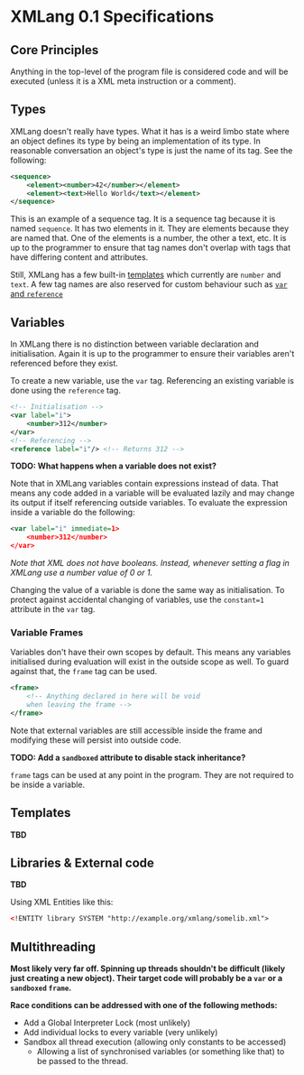 # XMLang 0.1 Specifications
## Core Principles
Anything in the top-level of the program file is considered code and will be executed (unless it is a XML meta instruction or a comment).

## Types
XMLang doesn't really have types. What it has is a weird limbo state where an object defines its type by being an implementation of its type. In reasonable conversation an object's type is just the name of its tag. See the following:
```xml
<sequence>
    <element><number>42</number></element>
    <element><text>Hello World</text></element>
</sequence>
```

This is an example of a sequence tag. It is a sequence tag because it is named `sequence`. It has two elements in it. They are elements because they are named that. One of the elements is a number, the other a text, etc. It is up to the programmer to ensure that tag names don't overlap with tags that have differing content and attributes.

Still, XMLang has a few built-in [templates](#templates) which currently are `number` and `text`. A few tag names are also reserved for custom behaviour such as [`var` and `reference`](#variables)

## Variables
In XMLang there is no distinction between variable declaration and initialisation. Again it is up to the programmer to ensure their variables aren't referenced before they exist.

To create a new variable, use the `var` tag. Referencing an existing variable is done using the `reference` tag.

```xml
<!-- Initialisation -->
<var label="i">
    <number>312</number>
</var>
<!-- Referencing -->
<reference label="i"/> <!-- Returns 312 -->
```

**TODO: What happens when a variable does not exist?**

Note that in XMLang variables contain expressions instead of data. That means any code added in a variable will be evaluated lazily and may change its output if itself referencing outside variables. To evaluate the expression inside a variable do the following:
```xml
<var label="i" immediate=1>
    <number>312</number>
</var>
```
_Note that XML does not have booleans. Instead, whenever setting a flag in XMLang use a number value of 0 or 1._

Changing the value of a variable is done the same way as initialisation. To protect against accidental changing of variables, use the `constant=1` attribute in the `var` tag.


### Variable Frames
Variables don't have their own scopes by default. This means any variables initialised during evaluation will exist in the outside scope as well. To guard against that, the `frame` tag can be used.
```xml
<frame>
    <!-- Anything declared in here will be void 
    when leaving the frame -->
</frame>
```
Note that external variables are still accessible inside the frame and modifying these will persist into outside code.

**TODO: Add a `sandboxed` attribute to disable stack inheritance?**

`frame` tags can be used at any point in the program. They are not required to be inside a variable.

## Templates
**TBD**

## Libraries & External code
**TBD**

Using XML Entities like this:
```xml
<!ENTITY library SYSTEM "http://example.org/xmlang/somelib.xml">
```

## Multithreading
**Most likely very far off. Spinning up threads shouldn't be difficult (likely just creating a new object). Their target code will probably be a `var` or a `sandboxed` `frame`.**

**Race conditions can be addressed with one of the following methods:**
- Add a Global Interpreter Lock (most unlikely)
- Add individual locks to every variable (very unlikely)
- Sandbox all thread execution (allowing only constants to be accessed)
    - Allowing a list of synchronised variables (or something like that) to be passed to the thread.